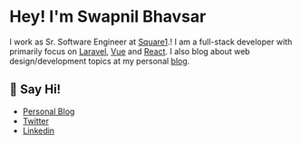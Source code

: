 # Hey! I'm Swapnil Bhavsar

I work as Sr. Software Engineer at [Square1](https://www.square1.io/ie).! I am a full-stack developer with primarily focus on [Laravel](https://laravel.com), [Vue](https://vuejs.org) and [React](https://reactjs.org). I also blog about web design/development topics at my personal [blog](https://swapnil.dev).

## 👋 Say Hi! 
 - [Personal Blog](https://swapnil.dev)
 - [Twitter](https://twitter.com/swapnil_bhavsar)
 - [Linkedin](https://linkedin.com/in/swapnilbhavsar)

